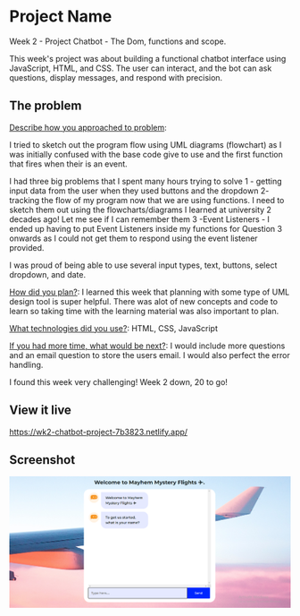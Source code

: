 # Project Name

Week 2 - Project Chatbot - The Dom, functions and scope. 

This week's project was about building a functional chatbot interface using JavaScript, HTML, and CSS. The user can interact, and the bot can ask questions, display messages, and respond with precision.

## The problem

<ins>Describe how you approached to problem</ins>:

I tried to sketch out the program flow using UML diagrams (flowchart) as I was initially confused with the base code give to use and the first function that fires when their is an event.

I had three big problems that I spent many hours trying to solve
 1 - getting input data from the user when they used buttons and the dropdown
 2- tracking the flow of my program now that we are using functions. I need to sketch them out using the flowcharts/diagrams I learned at university 2 decades ago! Let me see if I can remember them
 3 -Event Listeners -  I ended up having to put Event Listeners inside my functions for Question 3 onwards as I could not get them to respond using the event listener provided.

 I was proud of being able to use several input types, text, buttons, select dropdown, and date.

<ins>How did you plan?</ins>: I learned this week that planning with some type of UML design tool is super helpful. There was alot of new concepts and code to learn so taking time with the learning material was also important to plan.

<ins>What technologies did you use?</ins>: HTML, CSS, JavaScript

<ins>If you had more time, what would be next?</ins>: I would include more questions and an email question to store the users email. I would also perfect the error handling.

I found this week very challenging! Week 2 down, 20 to go! 

## View it live

https://wk2-chatbot-project-7b3823.netlify.app/

## Screenshot

![Screenshot of front page](/code/assets/screenshot1.png?raw=true "Screenshot of front page")

